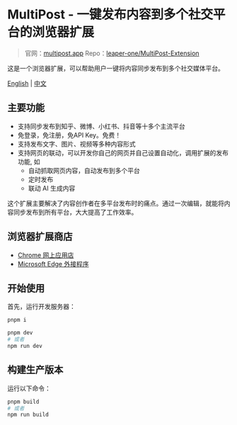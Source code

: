 # MultiPost - 一键发布内容到多个社交平台的浏览器扩展

> 官网：[multipost.app](https://multipost.app)
> Repo：[leaper-one/MultiPost-Extension](https://github.com/leaper-one/MultiPost-Extension)

这是一个浏览器扩展，可以帮助用户一键将内容同步发布到多个社交媒体平台。

[English](../README.md) | [中文](docs/README-zh.md)

## 主要功能

- 支持同步发布到知乎、微博、小红书、抖音等十多个主流平台
- 免登录，免注册，免API Key。免费！
- 支持发布文字、图片、视频等多种内容形式
- 支持网页的联动，可以开发你自己的网页并自己设置自动化，调用扩展的发布功能, 如
  - 自动抓取网页内容，自动发布到多个平台
  - 定时发布
  - 联动 AI 生成内容

这个扩展主要解决了内容创作者在多平台发布时的痛点。通过一次编辑，就能将内容同步发布到所有平台，大大提高了工作效率。

## 浏览器扩展商店

- [Chrome 网上应用店](https://chromewebstore.google.com/detail/multipost/dhohkaclnjgcikfoaacfgijgjgceofih)
- [Microsoft Edge 外接程序](https://microsoftedge.microsoft.com/addons/detail/multipost/ckoiphiceimehjkolnfffgbmihoppgjg)

## 开始使用

首先，运行开发服务器：

```bash
pnpm i

pnpm dev
# 或者
npm run dev
```

## 构建生产版本

运行以下命令：

```bash
pnpm build
# 或者
npm run build
```
